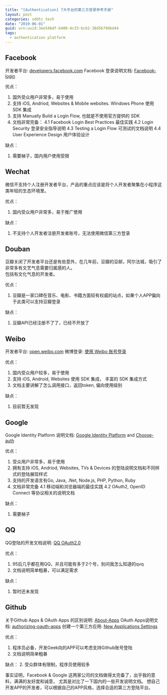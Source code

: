 ```yaml
---
title: "[Authentication] 7大平台的第三方登录参考手册"
layout: post
categories: sddtc tech
date: "2019-06-01"
guid: urn:uuid:3ee54bdf-b400-4c33-bcb2-38d5b79dbd44
tags:
  - authentication platform
---
```


## Facebook

开发者平台: [developers.facebook.com](https://developers.facebook.com/apps/)
Facebook 登录说明文档: [Facebook-login](https://developers.facebook.com/docs/facebook-login)

优点：
1. 国外受众用户非常多，易于使用
2. 支持 iOS, Andriod, Websites & Mobile websites. Windows Phone 使用 SDK 集成
3. 支持 Manually Build a Login Flow, 也就是不使用官方提供的 SDK
4. 文档非常完备：
    4.1 Facebook Login Best Practices 最佳实践
    4.2 Login Security 登录安全指导说明
    4.3 Testing a Login Flow 可测试的文档说明
    4.4 User Experience Design 用户体验设计

缺点：
1. 需要梯子，国内用户使用受限

## Wechat

微信不支持个人注册开发者平台，产品的重点应该是将个人开发者聚集在小程序这类年轻的生态环境里。  

优点：
1. 国内受众用户非常多，易于推广使用

缺点：
1. 不支持个人开发者注册开发者账号，无法使用微信第三方登录

## Douban

豆瓣关闭了开发者平台还是有些意外，在几年前，豆瓣的豆邮，阿尔法城，吸引了非常多有文艺气息需要归属感的人。  
包括有文化气息的开发者。  

优点：
1. 豆瓣是一家口碑在音乐、电影、书籍方面较有权威的站点，如果个人APP偏向于此类可以支持豆瓣登录

缺点：
1. 豆瓣API已经注册不了了，已经不开放了


## Weibo

开发者平台: [open.weibo.com](https://open.weibo.com/)
微博登录: [使用 Weibo 账号登录](https://open.weibo.com/wiki/Connect/login)

优点：
1. 国内受众用户较多，易于使用
2. 支持 iOS, Android, Websites 使用 SDK 集成， 丰富的 SDK 集成方式
3. 文档主要讲解了怎么调用接口，返回token, 偏向使用级别

缺点：
1. 目前暂无发现

## Google

Google Identity Platform 说明文档: [Google Identity Platform](https://developers.google.com/identity/) and [Choose-auth](https://developers.google.com/identity/choose-auth)

优点：
1. 受众用户非常多，易于使用
2. 拥有支持 iOS, Andriod, Websites, TVs & Devices 的登陆说明文档和不同样式的登陆展现样式
3. 支持的开发语言有Go, Java, .Net, Node.js, PHP, Python, Ruby
4. 文档非常完备
  4.1 移动端和浏览器端的最佳实践
  4.2 OAuth2, OpenID Connect 等协议相关的说明文档

缺点：
1. 需要梯子

## QQ

QQ登陆的开发文档说明: [QQ OAuth2.0](http://wiki.open.qq.com/wiki/website/%E5%87%86%E5%A4%87%E5%B7%A5%E4%BD%9C_OAuth2.0)

优点：
1. 95后几乎都在用QQ，并且可能有多于2个号，别问我怎么知道的qvq
2. 文档说明简单粗暴，可以满足需求

缺点：
1. 暂时还未发现

## Github

关于Github Apps & OAuth Apps 的区别说明: [About-Apps](https://developer.github.com/apps/about-apps/)
OAuth Apps说明文档: [authorizing-oauth-apps](https://developer.github.com/apps/building-oauth-apps/authorizing-oauth-apps/)
创建一个第三方应用: [New Applications Settings](https://github.com/settings/applications/new)

优点：
1. 程序员必备，开发Geek向的APP可以考虑支持Github账号登陆
2. 文档说明简单粗暴

缺点：
2. 受众群体有限制，程序员使用较多

事实证明，Facebook & Google 这两家公司的文档做得太完备了，出乎我的意料，满满的友好度和诚意， 尤其是对比了一下国内的一些开发说明文档。
想自己开发APP的开发者，可以根据自己的APP风格，选择合适的第三方登陆平台。
